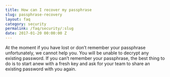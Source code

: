 ```yaml
---
title: How can I recover my passphrase
slug: passphrase-recovery
layout: faq
category: security
permalink: /faq/security/:slug
date: 2017-01-20 00:00:00 Z
---
```

At the moment if you have lost or don’t remember your passphrase unfortunately, we cannot help you.
You will be unable to decrypt any existing password. 
If you can’t remember your passphrase, the best thing to do is to start anew 
with a fresh key and ask for your team to share an existing password with you again. 
